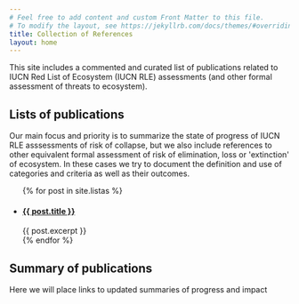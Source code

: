 ```yaml
---
# Feel free to add content and custom Front Matter to this file.
# To modify the layout, see https://jekyllrb.com/docs/themes/#overriding-theme-defaults
title: Collection of References
layout: home
---
```


This site includes a commented and curated list of publications related to IUCN Red List of Ecosystem (IUCN RLE) assessments (and other formal assessment of threats to ecosystem).

## Lists of publications

Our main focus and priority is to summarize the state of progress of IUCN RLE asssessments of risk of collapse, but we also include references to other equivalent formal assessment of risk of elimination, loss or 'extinction' of ecosystem. In these cases we try to document the definition and use of categories and criteria as well as their outcomes.

<ul>
  {% for post in site.listas %}
    <li>
      <h4><a href="{{ post.url }}">{{ post.title }}</a></h4>
      {{ post.excerpt }}
    </li>
  {% endfor %}
</ul>


## Summary of publications

Here we will place links to updated summaries of progress and impact
